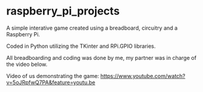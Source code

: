 # raspberry_pi_projects
A simple interative game created using a breadboard, circuitry and a Raspberry Pi.

Coded in Python utilizing the TKinter and RPi.GPIO libraries.

All breadboarding and coding was done by me, my partner was in charge of the video below.

Video of us demonstrating the game: https://www.youtube.com/watch?v=5oJRpfwQ7PA&feature=youtu.be
